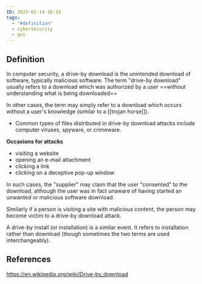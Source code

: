 ```yaml
---
ID: 2025-01-14-16:33
tags:
  - "#definition"
  - cyberSecurity
  - gui
---
```

## Definition

In computer security, a drive-by download is the unintended download of software, typically malicious software. The term "drive-by download" usually refers to a download which was authorized by a user ==without understanding what is being downloaded==

In other cases, the term may simply refer to a download which occurs without a user's knowledge (similar to a [[trojan horse]]).
- Common types of files distributed in drive-by download attacks include computer viruses, spyware, or crimeware.

**Occasions for attacks**
- visiting a website
- opening an e-mail attachment
- clicking a link
- clicking on a deceptive pop-up window

In such cases, the "supplier" may claim that the user "consented" to the download, although the user was in fact unaware of having started an unwanted or malicious software download. 

Similarly if a person is visiting a site with malicious content, the person may become victim to a drive-by download attack. 

A drive-by install (or installation) is a similar event. It refers to installation rather than download (though sometimes the two terms are used interchangeably).

## References
https://en.wikipedia.org/wiki/Drive-by_download